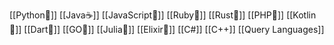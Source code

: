 [[Python🐍]]
[[Java☕]]
[[JavaScript📜]]
[[Ruby🛑]]
[[Rust🦀]]
[[PHP🐘]]
[[Kotlin🐤]]
[[Dart🎯]]
[[GO🦫]]
[[Julia👧]]
[[Elixir🧪]]
[[C#]]
[[C++]]
[[Query Languages]]

